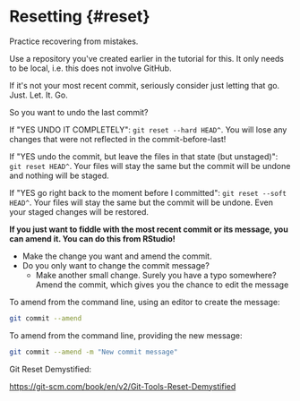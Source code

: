 # Resetting {#reset}

Practice recovering from mistakes.

Use a repository you've created earlier in the tutorial for this. It only needs
to be local, i.e. this does not involve GitHub.

If it's not your most recent commit, seriously consider just letting that go.
Just. Let. It. Go.

So you want to undo the last commit?

If "YES UNDO IT COMPLETELY": `git reset --hard HEAD^`. You will lose any changes
that were not reflected in the commit-before-last!

If "YES undo the commit, but leave the files in that state (but unstaged)": `git
reset HEAD^`. Your files will stay the same but the commit will be undone and
nothing will be staged.

If "YES go right back to the moment before I committed": `git reset --soft
HEAD^`. Your files will stay the same but the commit will be undone. Even your
staged changes will be restored.

**If you just want to fiddle with the most recent commit or its message, you can
amend it. You can do this from RStudio!**

  * Make the change you want and amend the commit.
  * Do you only want to change the commit message?
    - Make another small change. Surely you have a typo somewhere? Amend the
      commit, which gives you the chance to edit the message

To amend from the command line, using an editor to create the message:

``` bash
git commit --amend
```

To amend from the command line, providing the new message:

``` bash
git commit --amend -m "New commit message"
```

Git Reset Demystified:

<https://git-scm.com/book/en/v2/Git-Tools-Reset-Demystified>

